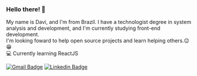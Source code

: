 ### Hello there! 👋

My name is Davi, and I'm from Brazil. I have a technologist degree in system analysis and development, and I'm currently studying front-end development.
<br>I'm looking foward to help open source projects and learn helping others.:wink: :grin:
<br>:computer: Currently learning ReactJS

[![Gmail Badge](https://img.shields.io/badge/-dbs.tj0@gmail.com-c14438?style=flat-square&logo=Gmail&logoColor=white&link=mailto:dbs.tj0@gmail.com)](mailto:dbs.tj0@gmail.com)
[![Linkedin Badge](https://img.shields.io/badge/-LinkedIn-blue?style=flat-square&logo=Linkedin&logoColor=white&link=https://www.linkedin.com/in/davi-santos-a3b494191/)](https://www.linkedin.com/in/davi-santos-a3b494191/)
